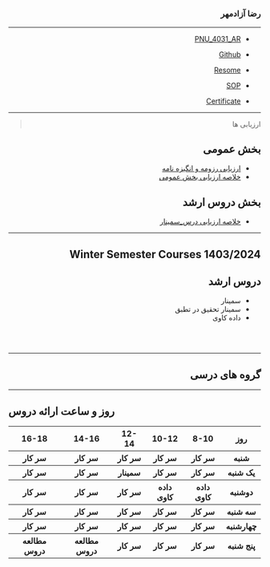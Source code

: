 # 
<div dir="rtl">


### رضا آزادمهر
 
---
- [PNU_4031_AR](https://github.com/reza-azadmehr/PNU_4031_AR)

- [Github](https://github.com/REZA-AZADMEHR)

- [Resome](https://reza-azadmehr.github.io/resume/)

- [SOP](https://reza-azadmehr.github.io/SOP/index.html#sop)
- [Certificate](https://github.com/reza-azadmehr/PNU_4031_AR/blob/b7fd68e00aa4aafb072e165c51f9d035918d707b/_General/certif.png)

------------------
> ارزیابی ها

##  بخش عمومی
- [ارزیابی رزومه و انگیزه نامه](https://github.com/reza-azadmehr/PNU_4031_AR/blob/main/_General/SZ_CV_CheckList_AR_4031.pdf)
- [خلاصه ارزیابی بخش عمومی](https://github.com/reza-azadmehr/PNU_4031_AR/blob/e7249604852a567be5e498f455d0a0ec88ef896f/_General/SZ_GeneralSection_CheckList_AR_4031.pdf)

##  بخش دروس ارشد


- [خلاصه ارزیابی درس_سمینار]()

------------------
## Winter Semester Courses 1403/2024

## دروس ارشد
- سمینار
- سمینار تحقیق در تطبق
- داده کاوی
  
<br>
<br>

--------------

## گروه های درسی


 
    
------------------

<div dir="ltr">

## روز و ساعت ارائه دروس

<table style="width:100%">
  <tr>
    <th >16-18</th>
    <th >14-16</th>
    <th >12-14</th>
    <th>10-12</th>
    <th>8-10</th>
    <th>روز</th>
  </tr>
  <tr>
     <th>سر کار</th>
     <th>سر کار</th>
     <th>سر کار</th>
     <th>سر کار</th>
     <th>سر کار</th>
    <th>شنبه</th>
  </tr>
   <tr>
     <th>سر کار</th>
     <th>سر کار</th>
    <th >سمینار</th>
     <th>سر کار</th>
     <th>سر کار</th>
    <th>یک شنبه</th>
  </tr>
   <tr>
     <th>سر کار</th>
     <th>سر کار</th>
     <th>سر کار</th>
  <th >داده کاوی</th>
    <th >داده کاوی</th>
    <th>دوشنبه</th>
  </tr>
   <tr>
     <th>سر کار</th>
     <th>سر کار</th>
     <th>سر کار</th>
     <th>سر کار</th>
     <th>سر کار</th>
    <th>سه شنبه</th>
  </tr>
   <tr>
     <th>سر کار</th>
     <th>سر کار</th>
     <th>سر کار</th>
     <th>سر کار</th>
     <th>سر کار</th>
    <th>چهارشنبه</th>
  </tr>
   <tr>
  <th>مطالعه دروس</th>
   <th>مطالعه دروس</th>
     <th>سر کار</th>
    <th>سر کار</th>
    <th>سر کار</th>
    <th>پنج شنبه</th>
  </tr>
</table>

 
